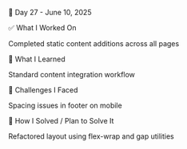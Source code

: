 📅 Day 27 - June 10, 2025

✅ What I Worked On

Completed static content additions across all pages

🧠 What I Learned

Standard content integration workflow

🧩 Challenges I Faced

Spacing issues in footer on mobile

🔧 How I Solved / Plan to Solve It

Refactored layout using flex-wrap and gap utilities
